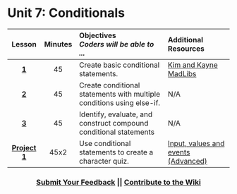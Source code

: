 # Unit 7: Conditionals




|Lesson|Minutes|Objectives <br> *Coders will be able to ...*|Additional Resources|
|:-------:|:-------:|:-------|:-------|
|[**1**](https://docs.google.com/presentation/d/1MJwu9oNQTHt25dDAhX98vEqWfbRHs1hmcLyOUt1CDWQ/edit#slide=id.g1d0118cf2a_0_406)|45| Create basic conditional statements. |[Kim and Kayne MadLibs](https://gist.github.com/Bijesse/fc6d7f083812193edde5ac3f9865d11a)|
|[**2**](https://docs.google.com/presentation/d/1CMJXDk4ebwcrw5oRhlUvpDCjhbj-gMBArLohzSf_2uY/edit?usp=sharing)|45| Create conditional statements with multiple conditions using else-if. |N/A|
|[**3**](https://docs.google.com/presentation/d/1ykoLyyjwiFGwZRmQMLgV_yJz-OEEA1gNxM49x4fDqIM/edit?usp=sharing)|45| Identify, evaluate, and construct compound conditional statements |N/A|
|[**Project 1**](https://docs.google.com/presentation/d/1VA3v0VeS-sKI9GqFkUn1OKXh2t_8oQkIfom28DNb77Y/edit?usp=sharing)|45x2|Use conditional statements to create a character quiz.|[Input, values and events (Advanced)](https://popcode.org/?gist=784f790aa8c5c269cd23fa030b44c61c)|

<h3 align="center"><a href="https://docs.google.com/forms/d/e/1FAIpQLSfx0wkLyw_jSOhWR2yY8GTR8TV2NXYZc40us7aPHnl9bO6WAQ/viewform">Submit Your Feedback</a> || <a href="https://github.com/ScriptEdcurriculum/curriculum17-18/wiki/1.-Foundations#unit-7-variables-value-types-operators-inputval">Contribute to the Wiki</a></h3> 

